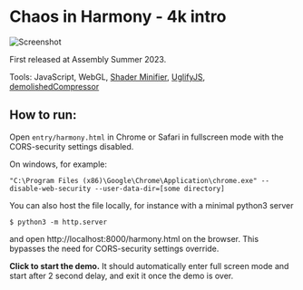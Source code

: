 # Chaos in Harmony - 4k intro

![Screenshot](https://github.com/Cadiac/heiluri/blob/main/entry/screenshot.png)

First released at Assembly Summer 2023.

Tools: JavaScript, WebGL, [Shader Minifier](http://www.ctrl-alt-test.fr), [UglifyJS](https://github.com/mishoo/UglifyJS), [demolishedCompressor](https://github.com/MagnusThor/demolishedcompressor)

## How to run:

Open `entry/harmony.html` in Chrome or Safari in fullscreen mode with the CORS-security settings disabled.

On windows, for example:

```
"C:\Program Files (x86)\Google\Chrome\Application\chrome.exe" --disable-web-security --user-data-dir=[some directory]
```

You can also host the file locally, for instance with a minimal python3 server

```
$ python3 -m http.server
```

and open http://localhost:8000/harmony.html on the browser. This bypasses the need for CORS-security settings override.

**Click to start the demo.** It should automatically enter full screen mode and start after 2 second delay, and exit it once the demo is over.
